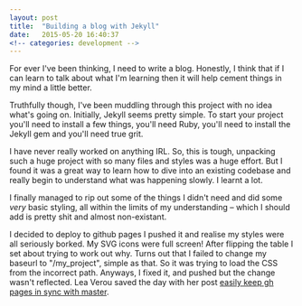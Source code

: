 ```yaml
---
layout: post
title:  "Building a blog with Jekyll"
date:   2015-05-20 16:40:37
<!-- categories: development -->
---
```

For ever I've been thinking, I need to write a blog. Honestly, I think that if I can learn to talk about what I'm learning then it will help cement things in my mind a little better.

Truthfully though, I've been muddling through this project with no idea what's going on. Initially, Jekyll seems pretty simple. To start your project you'll need to install a few things, you'll need Ruby, you'll need to install the Jekyll gem and you'll need true grit.

I have never really worked on anything IRL. So, this is tough, unpacking such a huge project with so many files and styles was a huge effort. But I found it was a great way to learn how to dive into an existing codebase and really begin to understand what was happening slowly. I learnt a lot.

I finally managed to rip out some of the things I didn't need and did some _very_ basic styling, all within the limits of my understanding – which I should add is pretty shit and almost non-existant.

I decided to deploy to github pages I pushed it and realise my styles were all seriously borked. My SVG icons were full screen! After flipping the table I set about trying to work out why. Turns out that I failed to change my baseurl to "/my_project", simple as that. So it was trying to load the CSS from the incorrect path. Anyways, I fixed it, and pushed but the change wasn't reflected. Lea Verou saved the day with her post <a href="http://lea.verou.me/2011/10/easily-keep-gh-pages-in-sync-with-master/">easily keep gh pages in sync with master</a>.

